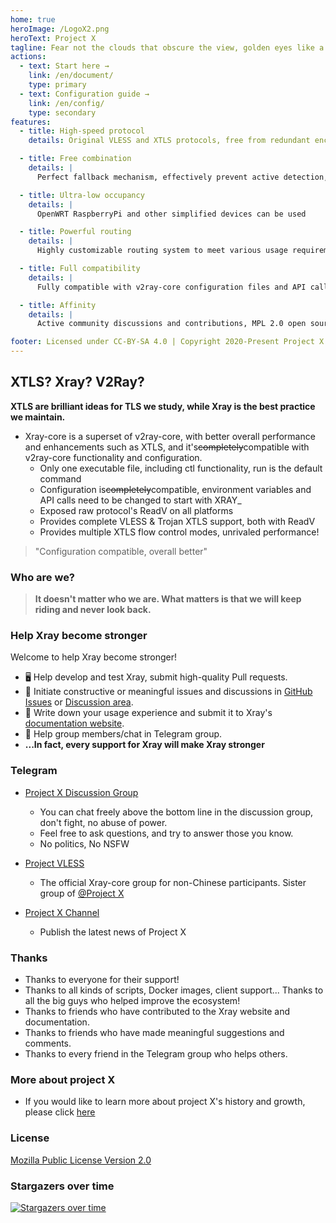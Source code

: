 ```yaml
---
home: true
heroImage: /LogoX2.png
heroText: Project X
tagline: Fear not the clouds that obscure the view, golden eyes like a torch brighten the sky
actions:
  - text: Start here →
    link: /en/document/
    type: primary
  - text: Configuration guide →
    link: /en/config/
    type: secondary
features:
  - title: High-speed protocol
    details: Original VLESS and XTLS protocols, free from redundant encryption, release CPU power

  - title: Free combination
    details: |
      Perfect fallback mechanism, effectively prevent active detection, multi-service sharing ports

  - title: Ultra-low occupancy
    details: |
      OpenWRT RaspberryPi and other simplified devices can be used

  - title: Powerful routing
    details: |
      Highly customizable routing system to meet various usage requirements and fully exploit network performance

  - title: Full compatibility
    details: |
      Fully compatible with v2ray-core configuration files and API calls

  - title: Affinity
    details: |
      Active community discussions and contributions, MPL 2.0 open source license

footer: Licensed under CC-BY-SA 4.0 | Copyright 2020-Present Project X Community
---
```


## XTLS? Xray? V2Ray?

**XTLS are brilliant ideas for TLS we study, while Xray is the best practice we maintain.**

- Xray-core is a superset of v2ray-core, with better overall performance and enhancements such as XTLS, and it's~~completely~~compatible with v2ray-core functionality and configuration.
  - Only one executable file, including ctl functionality, run is the default command
  - Configuration is~~completely~~compatible, environment variables and API calls need to be changed to start with XRAY\_
  - Exposed raw protocol's ReadV on all platforms
  - Provides complete VLESS & Trojan XTLS support, both with ReadV
  - Provides multiple XTLS flow control modes, unrivaled performance!

> "Configuration compatible, overall better"

### Who are we?

> **It doesn't matter who we are. What matters is that we will keep riding and never look back.**

### Help Xray become stronger

Welcome to help Xray become stronger!

- 🖥️ Help develop and test Xray, submit high-quality Pull requests.
- 📩 Initiate constructive or meaningful issues and discussions in [GitHub Issues](https://github.com/XTLS/Xray-core/issues) or [Discussion area](https://github.com/XTLS/Xray-core/discussions).
- 📝 Write down your usage experience and submit it to Xray's [documentation website](https://github.com/XTLS/Xray-docs-next).
- 💬 Help group members/chat in Telegram group.
- **...In fact, every support for Xray will make Xray stronger**

### Telegram

- [Project X Discussion Group](https://t.me/projectXray)

  - You can chat freely above the bottom line in the discussion group, don't fight, no abuse of power.
  - Feel free to ask questions, and try to answer those you know.
  - No politics, No NSFW

- [Project VLESS](https://t.me/projectVless)

  - The official Xray-core group for non-Chinese participants. Sister group of [@Project X](https://t.me/projectXray)

- [Project X Channel](https://t.me/projectXtls)

  - Publish the latest news of Project X

### Thanks

- Thanks to everyone for their support!
- Thanks to all kinds of scripts, Docker images, client support... Thanks to all the big guys who helped improve the ecosystem!
- Thanks to friends who have contributed to the Xray website and documentation.
- Thanks to friends who have made meaningful suggestions and comments.
- Thanks to every friend in the Telegram group who helps others.

### More about project X

- If you would like to learn more about project X's history and growth, please click [here](./about/news.md)

### License

[Mozilla Public License Version 2.0](https://github.com/XTLS/Xray-core/blob/main/LICENSE)

### Stargazers over time

[![Stargazers over time](https://starchart.cc/XTLS/Xray-core.svg)](https://starchart.cc/XTLS/Xray-core)
